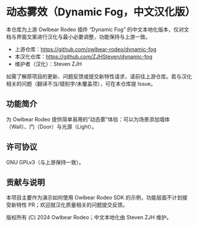 # 动态雾效（Dynamic Fog，中文汉化版）

本仓库为上游 Owlbear Rodeo 插件 “Dynamic Fog” 的中文本地化版本，仅对文档与界面文案进行汉化与最小必要调整，功能保持与上游一致。

- 上游仓库：<https://github.com/owlbear-rodeo/dynamic-fog>
- 本汉化仓库：<https://github.com/ZJHSteven/dynamic-fog>
- 维护者（汉化）：Steven ZJH

如需了解原项目的更新、问题反馈或提交新特性请求，请前往上游仓库。若与汉化相关的问题（翻译不当/错别字/未覆盖项），可在本仓库提 Issue。

## 功能简介

为 Owlbear Rodeo 提供简单易用的“动态雾”体验：可以为场景添加墙体（Wall）、门（Door）与光源（Light）。

## 许可协议

GNU GPLv3（与上游保持一致）。

## 贡献与说明

本项目主要作为演示如何使用 Owlbear Rodeo SDK 的示例，功能层面不计划接受新特性 PR；欢迎就汉化质量相关的问题提交反馈。

版权所有 (C) 2024 Owlbear Rodeo；中文本地化由 Steven ZJH 维护。
